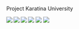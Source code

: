 Project Karatina University

<img src="screenshots/login.PNG" />
<img align="left" src="screenshots/Otp.PNG" />
<img  src="screenshots/Signup.PNG" />
<img align="left" src="screenshots/p_home.PNG" />
<img src="screenshots/w_top_sucess.PNG" />
<img align="left" src="screenshots/w_top_up.PNG" />
